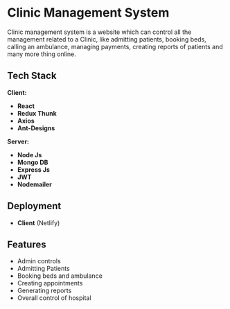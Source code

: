 # Clinic Management System

Clinic management system is a website which can control all the management related to a Clinic, like admitting patients, booking beds, calling an ambulance, managing payments, creating reports of patients and many more thing online.

## Tech Stack

**Client:** 

- **React**
- **Redux Thunk**
- **Axios**
- **Ant-Designs**

**Server:**

- **Node Js**
- **Mongo DB**
- **Express Js**
- **JWT**
- **Nodemailer**

## Deployment

- **Client**  (Netlify)


## Features

- Admin controls
- Admitting Patients
- Booking beds and ambulance
- Creating appointments
- Generating reports 
- Overall control of hospital
